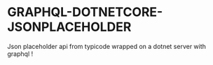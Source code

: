 # GRAPHQL-DOTNETCORE-JSONPLACEHOLDER

Json placeholder api from typicode wrapped on a dotnet server with graphql !

